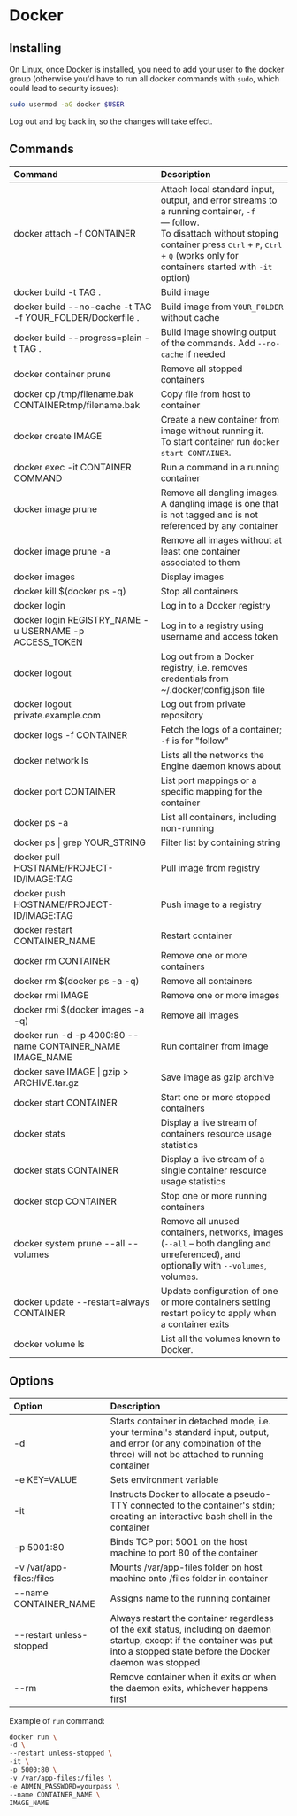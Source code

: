 # Docker

## Installing

On Linux, once Docker is installed, you need to add your user to the docker group (otherwise you'd have to run all docker commands with `sudo`, which could lead to security issues):

```bash
sudo usermod -aG docker $USER
```

Log out and log back in, so the changes will take effect.

## Commands

| Command                                                    | Description                                                                                                                                                                                                                                                         |
| :--------------------------------------------------------- | :------------------------------------------------------------------------------------------------------------------------------------------------------------------------------------------------------------------------------------------------------------------ |
| docker attach -f CONTAINER                                 | Attach local standard input, output, and error streams to a running container, `-f` — follow. <br>To disattach without stoping container press <kbd>Ctrl</kbd> + <kbd>P</kbd>, <kbd>Ctrl</kbd> + <kbd>Q</kbd> (works only for containers started with `-it` option) |
| docker build -t TAG .                                      | Build image                                                                                                                                                                                                                                                         |
| docker build --no-cache -t TAG -f YOUR_FOLDER/Dockerfile . | Build image from `YOUR_FOLDER` without cache                                                                                                                                                                                                                        |
| docker build --progress=plain -t TAG .                     | Build image showing output of the commands. Add `--no-cache` if needed                                                                                                                                                                                              |
| docker container prune                                     | Remove all stopped containers                                                                                                                                                                                                                                       |
| docker cp /tmp/filename.bak CONTAINER:tmp/filename.bak     | Copy file from host to container                                                                                                                                                                                                                                    |
| docker create IMAGE                                        | Create a new container from image without running it. <br>To start container run `docker start CONTAINER`.                                                                                                                                                          |
| docker exec -it CONTAINER COMMAND                          | Run a command in a running container                                                                                                                                                                                                                                |
| docker image prune                                         | Remove all dangling images. <br/>A dangling image is one that is not tagged and is not referenced by any container                                                                                                                                                  |
| docker image prune -a                                      | Remove all images without at least one container associated to them                                                                                                                                                                                                 |
| docker images                                              | Display images                                                                                                                                                                                                                                                      |
| docker kill $(docker ps -q)                                | Stop all containers                                                                                                                                                                                                                                                 |
| docker login                                               | Log in to a Docker registry                                                                                                                                                                                                                                         |
| docker login REGISTRY_NAME -u USERNAME -p ACCESS_TOKEN     | Log in to a registry using username and access token                                                                                                                                                                                                                |
| docker logout                                              | Log out from a Docker registry, i.e. removes credentials from ~/.docker/config.json file                                                                                                                                                                            |
| docker logout private.example.com                          | Log out from private repository                                                                                                                                                                                                                                     |
| docker logs -f CONTAINER                                   | Fetch the logs of a container; `-f` is for "follow"                                                                                                                                                                                                                 |
| docker network ls                                          | Lists all the networks the Engine daemon knows about                                                                                                                                                                                                                |
| docker port CONTAINER                                      | List port mappings or a specific mapping for the container                                                                                                                                                                                                          |
| docker ps -a                                               | List all containers, including non-running                                                                                                                                                                                                                          |
| docker ps \| grep YOUR_STRING                              | Filter list by containing string                                                                                                                                                                                                                                    |
| docker pull HOSTNAME/PROJECT-ID/IMAGE:TAG                  | Pull image from registry                                                                                                                                                                                                                                            |
| docker push HOSTNAME/PROJECT-ID/IMAGE:TAG                  | Push image to a registry                                                                                                                                                                                                                                            |
| docker restart CONTAINER_NAME                              | Restart container                                                                                                                                                                                                                                                   |
| docker rm CONTAINER                                        | Remove one or more containers                                                                                                                                                                                                                                       |
| docker rm $(docker ps -a -q)                               | Remove all containers                                                                                                                                                                                                                                               |
| docker rmi IMAGE                                           | Remove one or more images                                                                                                                                                                                                                                           |
| docker rmi $(docker images -a -q)                          | Remove all images                                                                                                                                                                                                                                                   |
| docker run -d -p 4000:80 --name CONTAINER_NAME IMAGE_NAME  | Run container from image                                                                                                                                                                                                                                            |
| docker save IMAGE \| gzip > ARCHIVE.tar.gz                 | Save image as gzip archive                                                                                                                                                                                                                                          |
| docker start CONTAINER                                     | Start one or more stopped containers                                                                                                                                                                                                                                |
| docker stats                                               | Display a live stream of containers resource usage statistics                                                                                                                                                                                                       |
| docker stats CONTAINER                                     | Display a live stream of a single container resource usage statistics                                                                                                                                                                                               |
| docker stop CONTAINER                                      | Stop one or more running containers                                                                                                                                                                                                                                 |
| docker system prune --all --volumes                        | Remove all unused containers, networks, images (`--all` – both dangling and unreferenced), and optionally with `--volumes`, volumes.                                                                                                                                |
| docker update --restart=always CONTAINER                   | Update configuration of one or more containers setting restart policy to apply when a container exits                                                                                                                                                               |
| docker volume ls                                           | List all the volumes known to Docker.                                                                                                                                                                                                                               |

## Options

| Option                   | Description                                                                                                                                                                        |
| :----------------------- | :--------------------------------------------------------------------------------------------------------------------------------------------------------------------------------- |
| -d                       | Starts container in detached mode, i.e. your terminal's standard input, output, and error (or any combination of the three) will not be attached to running container              |
| -e KEY=VALUE             | Sets environment variable                                                                                                                                                          |
| -it                      | Instructs Docker to allocate a pseudo-TTY connected to the container's stdin; creating an interactive bash shell in the container                                                  |
| -p 5001:80               | Binds TCP port 5001 on the host machine to port 80 of the container                                                                                                                |
| -v /var/app-files:/files | Mounts /var/app-files folder on host machine onto /files folder in container                                                                                                       |
| --name CONTAINER_NAME    | Assigns name to the running container                                                                                                                                              |
| --restart unless-stopped | Always restart the container regardless of the exit status, including on daemon startup, except if the container was put into a stopped state before the Docker daemon was stopped |
| --rm                     | Remove container when it exits or when the daemon exits, whichever happens first                                                                                                   |

Example of `run` command:

```sh
docker run \
-d \
--restart unless-stopped \
-it \
-p 5000:80 \
-v /var/app-files:/files \
-e ADMIN_PASSWORD=yourpass \
--name CONTAINER_NAME \
IMAGE_NAME
```
